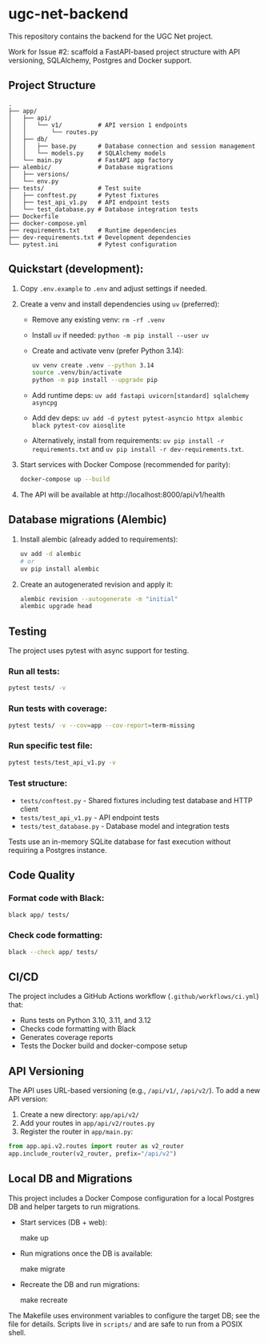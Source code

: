 # ugc-net-backend

This repository contains the backend for the UGC Net project.

Work for Issue #2: scaffold a FastAPI-based project structure with API versioning, SQLAlchemy, Postgres and Docker support.

## Project Structure

```
.
├── app/
│   ├── api/
│   │   └── v1/          # API version 1 endpoints
│   │       └── routes.py
│   ├── db/
│   │   ├── base.py      # Database connection and session management
│   │   └── models.py    # SQLAlchemy models
│   └── main.py          # FastAPI app factory
├── alembic/             # Database migrations
│   ├── versions/
│   └── env.py
├── tests/               # Test suite
│   ├── conftest.py      # Pytest fixtures
│   ├── test_api_v1.py   # API endpoint tests
│   └── test_database.py # Database integration tests
├── Dockerfile
├── docker-compose.yml
├── requirements.txt     # Runtime dependencies
├── dev-requirements.txt # Development dependencies
└── pytest.ini           # Pytest configuration
```

## Quickstart (development):

1. Copy `.env.example` to `.env` and adjust settings if needed.
2. Create a venv and install dependencies using `uv` (preferred):

	- Remove any existing venv: `rm -rf .venv`
	- Install `uv` if needed: `python -m pip install --user uv`
	- Create and activate venv (prefer Python 3.14):

	  ```bash
	  uv venv create .venv --python 3.14
	  source .venv/bin/activate
	  python -m pip install --upgrade pip
	  ```

	- Add runtime deps: `uv add fastapi uvicorn[standard] sqlalchemy asyncpg`
	- Add dev deps: `uv add -d pytest pytest-asyncio httpx alembic black pytest-cov aiosqlite`

	- Alternatively, install from requirements: `uv pip install -r requirements.txt` and `uv pip install -r dev-requirements.txt`.

3. Start services with Docker Compose (recommended for parity):

	```bash
	docker-compose up --build
	```

4. The API will be available at http://localhost:8000/api/v1/health

## Database migrations (Alembic)

1. Install alembic (already added to requirements):

	```bash
	uv add -d alembic
	# or
	uv pip install alembic
	```

2. Create an autogenerated revision and apply it:

	```bash
	alembic revision --autogenerate -m "initial"
	alembic upgrade head
	```

## Testing

The project uses pytest with async support for testing.

### Run all tests:

```bash
pytest tests/ -v
```

### Run tests with coverage:

```bash
pytest tests/ -v --cov=app --cov-report=term-missing
```

### Run specific test file:

```bash
pytest tests/test_api_v1.py -v
```

### Test structure:
- `tests/conftest.py` - Shared fixtures including test database and HTTP client
- `tests/test_api_v1.py` - API endpoint tests
- `tests/test_database.py` - Database model and integration tests

Tests use an in-memory SQLite database for fast execution without requiring a Postgres instance.

## Code Quality

### Format code with Black:

```bash
black app/ tests/
```

### Check code formatting:

```bash
black --check app/ tests/
```

## CI/CD

The project includes a GitHub Actions workflow (`.github/workflows/ci.yml`) that:
- Runs tests on Python 3.10, 3.11, and 3.12
- Checks code formatting with Black
- Generates coverage reports
- Tests the Docker build and docker-compose setup

## API Versioning

The API uses URL-based versioning (e.g., `/api/v1/`, `/api/v2/`). To add a new API version:

1. Create a new directory: `app/api/v2/`
2. Add your routes in `app/api/v2/routes.py`
3. Register the router in `app/main.py`:

```python
from app.api.v2.routes import router as v2_router
app.include_router(v2_router, prefix="/api/v2")
```

## Local DB and Migrations

This project includes a Docker Compose configuration for a local Postgres DB and helper targets to run migrations.

- Start services (DB + web):

  make up

- Run migrations once the DB is available:

  make migrate

- Recreate the DB and run migrations:

  make recreate

The Makefile uses environment variables to configure the target DB; see the file for details. Scripts live in `scripts/` and are safe to run from a POSIX shell.


